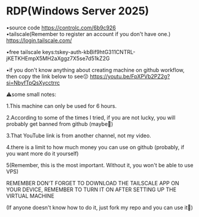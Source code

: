 # RDP(Windows Server 2025)
•source code https://controlc.com/6b9c926        
•tailscale(Remember to register an account if you don't have one.) https://login.tailscale.com/

•free tailscale keys:tskey-auth-kbBif9htG311CNTRL-jKETKHEmpX5MH2aXggz7X5se7d51kZ2G

•if you don't know anything about creating machine on github workflow, then copy the link below to see😗
https://youtu.be/FpXPVb2PZ2g?si=NbyfTpQsXycctrrc

⚠️some small notes:


1.This machine can only be used for 6 hours.


2.According to some of the times I tried, if you are not lucky, you will probably get banned from github (maybe🥲)


3.That YouTube link is from another channel, not my video.


4.there is a limit to how much money you can use on github (probably, if you want more do it yourself)


5(Remember, this is the most important. Without it, you won't be able to use VPS)


REMEMBER DON'T FORGET TO DOWNLOAD THE TAILSCALE APP ON YOUR DEVICE, REMEMBER TO TURN IT ON AFTER SETTING UP THE VIRTUAL MACHINE

(If anyone doesn't know how to do it, just fork my repo and you can use it🥲)

